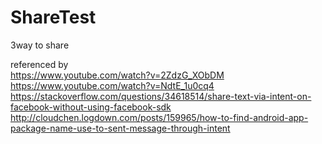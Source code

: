 # ShareTest
3way to share

referenced by  
https://www.youtube.com/watch?v=2ZdzG_XObDM  
https://www.youtube.com/watch?v=NdtE_1u0cq4  
https://stackoverflow.com/questions/34618514/share-text-via-intent-on-facebook-without-using-facebook-sdk  
http://cloudchen.logdown.com/posts/159965/how-to-find-android-app-package-name-use-to-sent-message-through-intent  
